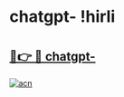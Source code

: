 # chatgpt- !hirli

# <h2><a href="https://nxpk07.esa.edu.pl?title=chatgpt-&ref=hirli">🔗👉 🔴 chatgpt-</a></h2>

[![acn](https://github.com/user-attachments/assets/0f9c940e-d8b0-45ae-aac7-cd30a18b3e1c)](https://nxpk07.esa.edu.pl?title=chatgpt-&ref=hirli)

